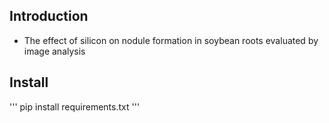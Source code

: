 ## Introduction
- The effect of silicon on nodule formation in soybean roots evaluated by image analysis

## Install
'''
pip install requirements.txt
'''